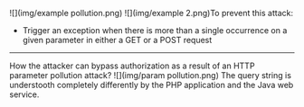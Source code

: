 ![](img/example pollution.png)
![](img/example 2.png)To prevent this attack:
- Trigger an exception when there is more than a single occurrence on a given parameter in either a GET or a POST request

---
How the attacker can bypass authorization as a result of an HTTP parameter pollution attack?
![](img/param pollution.png)
The query string is understooth completely differently by the PHP application and the Java web service.